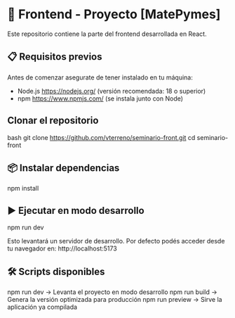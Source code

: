 # 🚀 Frontend - Proyecto [MatePymes]
Este repositorio contiene la parte del frontend desarrollada en React.
## 📋 Requisitos previos
Antes de comenzar asegurate de tener instalado en tu máquina:
- Node.js https://nodejs.org/ (versión recomendada: 18 o superior)
- npm https://www.npmjs.com/ (se instala junto con Node)
## Clonar el repositorio
bash
git clone https://github.com/vterreno/seminario-front.git
cd seminario-front

## 📦 Instalar dependencias
npm install

## ▶️ Ejecutar en modo desarrollo
npm run dev

Esto levantará un servidor de desarrollo.
Por defecto podés acceder desde tu navegador en:
http://localhost:5173
## 🛠️ Scripts disponibles
npm run dev → Levanta el proyecto en modo desarrollo
npm run build → Genera la versión optimizada para producción
npm run preview → Sirve la aplicación ya compilada
